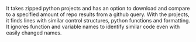 It takes zipped python projects and has an option to download and compare to a specified amount of repo results from a github query. 
With the projects, it finds lines with similar control structures, python functions and formatting. 
It ignores function and variable names to identify similar code even with easily changed names.
